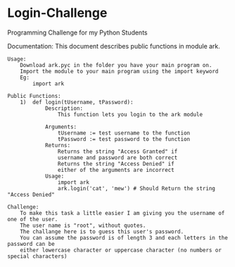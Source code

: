 # Login-Challenge
Programming Challenge for my Python Students

Documentation:
	This document describes public functions in module ark.

	Usage:
		Download ark.pyc in the folder you have your main program on.
		Import the module to your main program using the import keyword
		Eg:
			import ark

	Public Functions:
		1)	def login(tUsername, tPassword):
				Description:
					This function lets you login to the ark module

				Arguments:
					tUsername := test username to the function
					tPassword := test password to the function
				Returns:
					Returns the string "Access Granted" if 
					username and password are both correct
					Returns the string "Access Denied" if 
					either of the arguments are incorrect
				Usage:
					import ark
					ark.login('cat', 'mew')	# Should Return the string "Access Denied"

	Challenge:
		To make this task a little easier I am giving you the username of one of the user. 
		The user name is "root", without quotes. 
		The challange here is to guess this user's password. 
		You can assume the password is of length 3 and each letters in the password can be 
		either lowercase character or uppercase character (no numbers or special characters)

